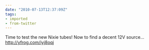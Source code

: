 ```yaml
---
date: "2010-07-13T12:37:09Z"
tags:
- imported
- from-twitter
---
```

Time to test the new Nixie tubes\! Now to find a decent 12V source… http://yfrog.com/iyj8oqj
